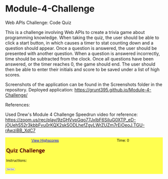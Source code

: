 # Module-4-Challenge
Web APIs Challenge: Code Quiz

This is a challenge involving Web APIs to create a trivia game about programming knowledge. When taking the quiz, the user should be able to click a start button, in which causes a timer to stat counting down and a question should appear. Once a question is answered, the user should be presented with another question. When a question is answered incorrectly, time should be subtracted from the clock. Once all questions have been answered, or the timer reaches 0, the game should end. The user should then be able to enter their initials and score to be saved under a list of high scores.

Screenshots of the application can be found in the Screenshots folder in the repository.
Deployed application: https://grunt395.github.io/Module-4-Challenge/

References:

Used Drew's Module 4 Challenge Speedrun video for reference:
https://zoom.us/rec/play/9zGHVvpGqo77JxlbF6SiluG0XTP_eD-jOUehS52r3kbbFvu0rKQX2skSODLhefZgyLWrZUZm7rEiOeoJ.TGU-rAwziBB_XdC7

![alt text](https://github.com/Grunt395/Module-4-Challenge/blob/main/Screenshots/Screenshot.png?raw=true)